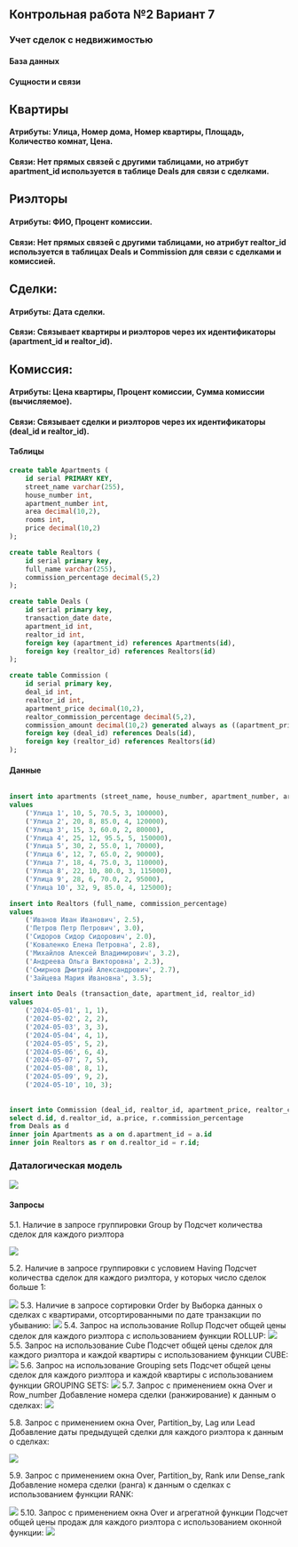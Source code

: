 ## Контрольная работа №2 Вариант 7

### Учет сделок с недвижимостью

#### База данных

#### Сущности и связи 
## Квартиры

#### Атрибуты: Улица, Номер дома, Номер квартиры, Площадь, Количество комнат, Цена.
#### Связи: Нет прямых связей с другими таблицами, но атрибут apartment_id используется в таблице Deals для связи с сделками.
## Риэлторы

#### Атрибуты: ФИО, Процент комиссии.
#### Связи: Нет прямых связей с другими таблицами, но атрибут realtor_id используется в таблицах Deals и Commission для связи с сделками и комиссией.
## Сделки:

#### Атрибуты: Дата сделки.
#### Связи: Связывает квартиры и риэлторов через их идентификаторы (apartment_id и realtor_id).
## Комиссия:

#### Атрибуты: Цена квартиры, Процент комиссии, Сумма комиссии (вычисляемое).
#### Связи: Связывает сделки и риэлторов через их идентификаторы (deal_id и realtor_id).

#### Таблицы 

```sql
create table Apartments (
    id serial PRIMARY KEY,
    street_name varchar(255),
    house_number int,
    apartment_number int,
    area decimal(10,2),
    rooms int,
    price decimal(10,2)
);

create table Realtors (
    id serial primary key,
    full_name varchar(255),
    commission_percentage decimal(5,2)
);

create table Deals (
    id serial primary key,
    transaction_date date,
    apartment_id int,
    realtor_id int,
    foreign key (apartment_id) references Apartments(id),
    foreign key (realtor_id) references Realtors(id)
);

create table Commission (
    id serial primary key,
    deal_id int,
    realtor_id int,
    apartment_price decimal(10,2),
    realtor_commission_percentage decimal(5,2),
    commission_amount decimal(10,2) generated always as ((apartment_price * realtor_commission_percentage) / 100) stored,
    foreign key (deal_id) references Deals(id),
    foreign key (realtor_id) references Realtors(id)
);
```

#### Данные 
```sql

insert into apartments (street_name, house_number, apartment_number, area, rooms, price)
values 
    ('Улица 1', 10, 5, 70.5, 3, 100000),
    ('Улица 2', 20, 8, 85.0, 4, 120000),
    ('Улица 3', 15, 3, 60.0, 2, 80000),
    ('Улица 4', 25, 12, 95.5, 5, 150000),
    ('Улица 5', 30, 2, 55.0, 1, 70000),
    ('Улица 6', 12, 7, 65.0, 2, 90000),
    ('Улица 7', 18, 4, 75.0, 3, 110000),
    ('Улица 8', 22, 10, 80.0, 3, 115000),
    ('Улица 9', 28, 6, 70.0, 2, 95000),
    ('Улица 10', 32, 9, 85.0, 4, 125000);

insert into Realtors (full_name, commission_percentage)
values 
    ('Иванов Иван Иванович', 2.5),
    ('Петров Петр Петрович', 3.0),
    ('Сидоров Сидор Сидорович', 2.0),
    ('Коваленко Елена Петровна', 2.8),
    ('Михайлов Алексей Владимирович', 3.2),
    ('Андреева Ольга Викторовна', 2.3),
    ('Смирнов Дмитрий Александрович', 2.7),
    ('Зайцева Мария Ивановна', 3.5);

insert into Deals (transaction_date, apartment_id, realtor_id)
values 
    ('2024-05-01', 1, 1),
    ('2024-05-02', 2, 2),
    ('2024-05-03', 3, 3),
    ('2024-05-04', 4, 1),
    ('2024-05-05', 5, 2),
    ('2024-05-06', 6, 4),
    ('2024-05-07', 7, 5),
    ('2024-05-08', 8, 1),
    ('2024-05-09', 9, 2),
    ('2024-05-10', 10, 3);
    
   
insert into Commission (deal_id, realtor_id, apartment_price, realtor_commission_percentage)
select d.id, d.realtor_id, a.price, r.commission_percentage
from Deals as d
inner join Apartments as a on d.apartment_id = a.id
inner join Realtors as r on d.realtor_id = r.id;

```
### Даталогическая модель

<img src="images/1.png"/>


#### Запросы
5.1.	Наличие в запросе группировки Group by
Подсчет количества сделок для каждого риэлтора


<img src="images/z1.png">

5.2.	Наличие в запросе группировки с условием Having
Подсчет количества сделок для каждого риэлтора, у которых число сделок больше 1:

<img src="images/z2.png">
5.3.	Наличие в запросе сортировки Order by
Выборка данных о сделках с квартирами, отсортированными по дате транзакции по убыванию:

<img src="images/z3.png">
5.4.	Запрос на использование Rollup
Подсчет общей цены сделок для каждого риэлтора с использованием функции ROLLUP:

<img src="images/z4.png">
5.5.	Запрос на использование Cube
Подсчет общей цены сделок для каждого риэлтора и каждой квартиры с использованием функции CUBE:

<img src="images/z5.png">
5.6.	Запрос на использование Grouping sets
Подсчет общей цены сделок для каждого риэлтора и каждой квартиры с использованием функции GROUPING SETS:

<img src="images/z6.png">
5.7.	Запрос с применением окна Over и Row_number
Добавление номера сделки (ранжирование) к данным о сделках:

<img src="images/z7.png">

5.8.	Запрос с применением окна Over, Partition_by, Lag или Lead
Добавление даты предыдущей сделки для каждого риэлтора к данным о сделках:


<img src="images/z8.png">

5.9.	Запрос с применением окна Over, Partition_by, Rank или Dense_rank
Добавление номера сделки (ранга) к данным о сделках с использованием функции RANK:


<img src="images/z9.png">
5.10.	Запрос с применением окна Over и агрегатной функции
Подсчет общей цены продаж для каждого риэлтора с использованием оконной функции:


<img src="images/z10.png">






